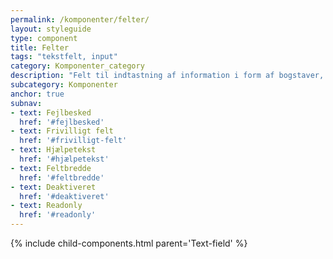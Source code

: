```yaml
---
permalink: /komponenter/felter/
layout: styleguide
type: component
title: Felter
tags: "tekstfelt, input"
category: Komponenter_category
description: "Felt til indtastning af information i form af bogstaver, tal og en kombination af begge."
subcategory: Komponenter
anchor: true
subnav:
- text: Fejlbesked
  href: '#fejlbesked'
- text: Frivilligt felt
  href: '#frivilligt-felt'
- text: Hjælpetekst
  href: '#hjælpetekst'
- text: Feltbredde
  href: '#feltbredde'
- text: Deaktiveret
  href: '#deaktiveret'
- text: Readonly
  href: '#readonly'
---
```


{% include child-components.html parent='Text-field' %}
